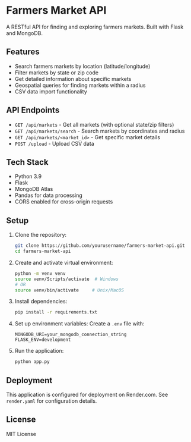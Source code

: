 # Farmers Market API

A RESTful API for finding and exploring farmers markets. Built with Flask and MongoDB.

## Features

- Search farmers markets by location (latitude/longitude)
- Filter markets by state or zip code
- Get detailed information about specific markets
- Geospatial queries for finding markets within a radius
- CSV data import functionality

## API Endpoints

- `GET /api/markets` - Get all markets (with optional state/zip filters)
- `GET /api/markets/search` - Search markets by coordinates and radius
- `GET /api/markets/<market_id>` - Get specific market details
- `POST /upload` - Upload CSV data

## Tech Stack

- Python 3.9
- Flask
- MongoDB Atlas
- Pandas for data processing
- CORS enabled for cross-origin requests

## Setup

1. Clone the repository:
   ```bash
   git clone https://github.com/yourusername/farmers-market-api.git
   cd farmers-market-api
   ```

2. Create and activate virtual environment:
   ```bash
   python -m venv venv
   source venv/Scripts/activate  # Windows
   # OR
   source venv/bin/activate     # Unix/MacOS
   ```

3. Install dependencies:
   ```bash
   pip install -r requirements.txt
   ```

4. Set up environment variables:
   Create a `.env` file with:
   ```
   MONGODB_URI=your_mongodb_connection_string
   FLASK_ENV=development
   ```

5. Run the application:
   ```bash
   python app.py
   ```

## Deployment

This application is configured for deployment on Render.com. See `render.yaml` for configuration details.

## License

MIT License 